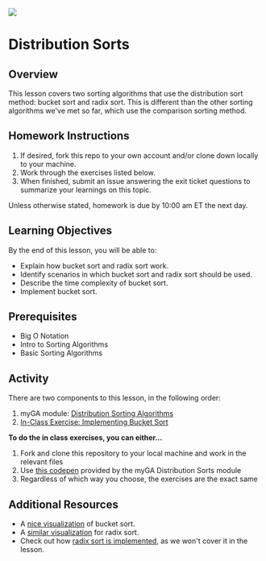 ![](https://ga-dash.s3.amazonaws.com/production/assets/logo-9f88ae6c9c3871690e33280fcf557f33.png) 

# Distribution Sorts

## Overview
This lesson covers two sorting algorithms that use the distribution sort method: bucket sort and radix sort. This is different than the other sorting algorithms we've met so far, which use the comparison sorting method.

## Homework Instructions

1. If desired, fork this repo to your own account and/or clone down locally to your machine.
1. Work through the exercises listed below. 
1. When finished, submit an issue answering the exit ticket questions to summarize your learnings on this topic.

Unless otherwise stated, homework is due by 10:00 am ET the next day. 

## Learning Objectives
By the end of this lesson, you will be able to:
- Explain how bucket sort and radix sort work.
- Identify scenarios in which bucket sort and radix sort should be used.
- Describe the time complexity of bucket sort.
- Implement bucket sort.

## Prerequisites
* Big O Notation
* Intro to Sorting Algorithms
* Basic Sorting Algorithms

## Activity

There are two components to this lesson, in the following order: 
1. myGA module: [Distribution Sorting Algorithms](https://my.generalassemb.ly/activities/802)
2. [In-Class Exercise: Implementing Bucket Sort](./exercises/BucketSort.js)

**To do the in class exercises, you can either...**

1. Fork and clone this repository to your local machine and work in the relevant files
1. Use [this codepen](https://codepen.io/GAmarketing/pen/RdwpEJ?editors=0010#0) provided by the myGA Distribution Sorts module
1. Regardless of which way you choose, the exercises are the exact same

## Additional Resources
- A [nice visualization](https://www.cs.usfca.edu/~galles/visualization/BucketSort.html) of bucket sort.
- A [similar visualization](https://www.cs.usfca.edu/~galles/visualization/RadixSort.html) for radix sort.
- Check out how [radix sort is implemented](https://github.com/trekhleb/javascript-algorithms/tree/master/src/algorithms/sorting/radix-sort), as we won't cover it in the lesson.
